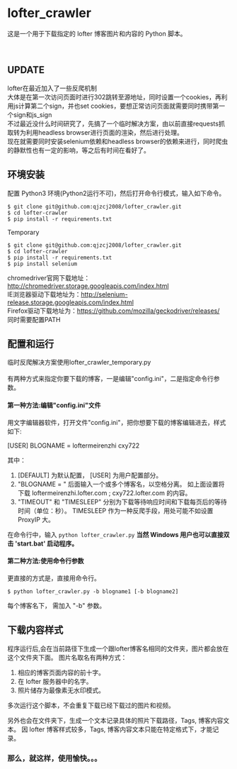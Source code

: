 lofter_crawler
==============

这是一个用于下载指定的 lofter 博客图片和内容的 Python 脚本。

<br />

UPDATE
-----------

lofter在最近加入了一些反爬机制<br />
大体是在第一次访问页面时进行302跳转至源地址，同时设置一个cookies，再利用js计算第二个sign，并也set cookies，要想正常访问页面就需要同时携带第一个sign和js_sign<br />
不过最近没什么时间研究了，先搞了一个临时解决方案，由以前直接requests抓取转为利用headless browser进行页面的渲染，然后进行处理。<br />
现在就需要同时安装selenium依赖和headless browser的依赖来进行，同时爬虫的静默性也有一定的影响，等之后有时间在看好了。
<br />

环境安装
-------

配置 Python3 环境(Python2运行不可)，然后打开命令行模式，输入如下命令。

```shell
$ git clone git@github.com:qjzcj2008/lofter_crawler.git
$ cd lofter-crawler
$ pip install -r requirements.txt
```

Temporary
```shell
$ git clone git@github.com:qjzcj2008/lofter_crawler.git
$ cd lofter-crawler
$ pip install -r requirements.txt
$ pip install selenium
```

chromedriver官网下载地址：http://chromedriver.storage.googleapis.com/index.html<br />
IE浏览器驱动下载地址为：http://selenium-release.storage.googleapis.com/index.html<br />
Firefox驱动下载地址为：https://github.com/mozilla/geckodriver/releases/<br />
同时需要配置PATH

配置和运行
---------

临时反爬解决方案使用lofter_crawler_temporary.py<br /><br />
有两种方式来指定你要下载的博客，一是编辑"config.ini"，二是指定命令行参数。
<br />

#### 第一种方法:编辑"config.ini"文件

用文字编辑器软件，打开文件"config.ini"，把你想要下载的博客编辑进去，样式如下:


[USER]
BLOGNAME = loftermeirenzhi cxy722


其中：
1. [DEFAULT] 为默认配置， [USER] 为用户配置部分。
2. "BLOGNAME = " 后面输入一个或多个博客名，以空格分离。
   如上面设置将下载 loftermeirenzhi.lofter.com ; cxy722.lofter.com 的内容。
3. "TIMEOUT" 和 "TIMESLEEP" 分别为下载等待响应时间和下载每页后的等待时间（单位：秒）。
   TIMESLEEP 作为一种反爬手段，用处可能不如设置 ProxyIP 大。

在命令行中，输入 `python lofter_crawler.py`
**当然 Windows 用户也可以直接双击 'start.bat' 启动程序。**
<br />

#### 第二种方法:使用命令行参数

更直接的方式是，直接用命令行。

```shell
$ python lofter_crawler.py -b blogname1 [-b blogname2]
```

每个博客名下， 需加入 "-b" 参数。
<br />

下载内容样式
-----------

程序运行后,会在当前路径下生成一个跟lofter博客名相同的文件夹，图片都会放在这个文件夹下面。
图片名取名有两种方式：
1. 相应的博客页面内容的前十字。
2. 在 lofter 服务器中的名字。
3. 照片储存为最像素无水印模式。

多次运行这个脚本，不会重复下载已经下载过的图片和视频。

另外也会在文件夹下，生成一个文本记录具体的照片下载路径，Tags, 博客内容文本。
因 lofter 博客样式较多，Tags, 博客内容文本只能在特定格式下，才能记录。
<br />

### 那么，就这样，使用愉快。。。
